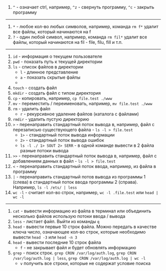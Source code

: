 1. `^` - означает ctrl, например, `^z` - свернуть программу, `^c` - закрыть программу
---

1. `*` - любое кол-во любых символов, например, команда `rm f*` удалит все файлы, который начинаются на f
1. `?` - один любой символ, например, команда `rm fil*` удалит все файлы, который начинаются на fil - file, filu, fill и т.п.
---

1. `id` - информация о текущем пользователе
1. `pwd` - показать путь к текущей директории
1. `ls` - список файлов в директории
   - `l` - длинное представление
   - `a` - показать скрытые файлы
   - 
1. `touch` - создать файл
1. `mkdir` - создать файл с типом директория
1. `cp` - копировать, например, `cp file.test ./www`
1. `mv` - переместить / переименовать, например, `mv file.test ./www`
1. `rm` - удалить файл
   - `r` - рекурсивное удаление файлов (каталога с файлами)
1. `rmdir` - удалить пустую директорию
1. `>` - перенаправить стандартный поток вывода в, например, файл с перезаписью существующего файла - `ls -l > file.test`
   - `1>` - стандартный поток вывода информации
   - `2>` - стандартный поток вывода ошибок
   - `ls -l ./ 1> SOUT 2> SERR` - в одной команде вывести в 2 файла разные потоки вывода
1. `>>` - перенаправить стандартный поток вывода в, например, файл с добавлением данных в файл - `ls -l > file.test`
1. `<` - перенаправить стандартный поток ввода, например, из файла в программу
1. `|` - перенаправить стандартный потов вывода из программы 1 (слева) в стандартный поток ввода программы 2 (справа). Например, `ls -l /ets/ | less`
1. `wc -l` - считает кол-во строк, например, `wc -l .file.test` или `head | wc -l`
---

1. `cat` - вывести информацию из файла в терминал или объединить несколько файлов использую потоки ввода / вывода
1. `less` - листает файл. Выйти из команды `q`
1. `head` - вывести первые 10 строк файла. Можно передать в качестве ключа число, означающее кол-во строк, которые необходимо вывести `head -3` или `head -n 3`  
1. `head` - вывести последние 10 строк файла
    - `f` - не закрывает файл и будет обновлять информацию
1. `grep` - поиск строк. `grep CRON /var/log/auth.log`, `grep CRON /var/log/auth.log | less`, `grep CRON /var/log/auth.log | wc -l`
    - `v` получить все строки, которые не содержат условие поиска



